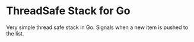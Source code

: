 # ThreadSafe Stack for Go

Very simple thread safe stack in Go.  Signals when a new item is pushed to the list.